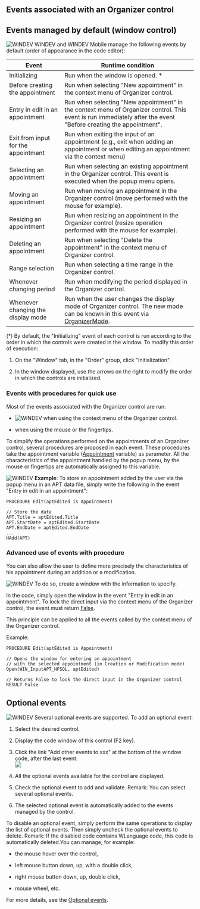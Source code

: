 


## Events associated with an Organizer control
			



<a name="NOTE1"></a>
<a name="NOTE1_1"></a>


## Events managed by default (window control)
<a name="events_managed_default_window_control_ELTTEXTE000302"></a>
![WINDEV](https://doc.pcsoft.fr/ext/images/us/WD.png) WINDEV and WINDEV Mobile manage the following events by default (order of appearance in the code editor):

| Event | Runtime condition |
| --- | --- |
| Initializing | Run when the window is opened. \* |
| Before creating the appointment | Run when selecting "New appointment" in the context menu of Organizer control. |
| Entry in edit in an appointment | Run when selecting "New appointment" in the context menu of Organizer control. This event is run immediately after the event "Before creating the appointment". |
| Exit from input for the appointment | Run when exiting the input of an appointment (e.g., exit when adding an appointment or when editing an appointment via the context menu) |
| Selecting an appointment | Run when selecting an existing appointment in the Organizer control. This event is executed when the popup menu opens. |
| Moving an appointment | Run when moving an appointment in the Organizer control (move performed with the mouse for example). |
| Resizing an appointment | Run when resizing an appointment in the Organizer control (resize operation performed with the mouse for example). |
| Deleting an appointment | Run when selecting "Delete the appointment" in the context menu of Organizer control. |
| Range selection | Run when selecting a time range in the Organizer control. |
| Whenever changing period | Run when modifying the period displayed in the Organizer control. |
| Whenever changing the display mode | Run when the user changes the display mode of Organizer control. The new mode can be known in this event via [OrganizerMode](../WDLang1/1000019545.md). |


(\*) By default, the "Initializing" event of each control is run according to the order in which the controls were created in the window. To modify this order of execution: 

1. On the "Window" tab, in the "Order" group, click "Initialization".

2. In the window displayed, use the arrows on the right to modify the order in which the controls are initialized.





### Events with procedures for quick use
<a name="events_with_procedures_for_quick_use_ELTPARAGRAPHE000182"></a>

Most of the events associated with the Organizer control are run: 

- ![WINDEV](https://doc.pcsoft.fr/ext/images/us/WD.png) when using the context menu of the Organizer control. 

- when using the mouse or the fingertips.




To simplify the operations performed on the appointments of an Organizer control, several procedures are proposed in each event. These procedures take the appointment variable ([Appointment](../WDLang1/1000019244.md) variable) as parameter. All the characteristics of the appointment handled by the popup menu, by the mouse or fingertips are automatically assigned to this variable. 

![WINDEV](https://doc.pcsoft.fr/ext/images/us/WD.png) **Example**: To store an appointment added by the user via the popup menu in an APT data file, simply write the following in the event "Entry in edit in an appointment": 


```wl
PROCEDURE Edit(aptEdited is Appointment)

// Store the data
APT.Title = aptEdited.Title
APT.StartDate = aptEdited.StartDate
APT.EndDate = aptEdited.EndDate
...
HAdd(APT)
```



### Advanced use of events with procedure
<a name="advanced_use_events_with_procedure_ELTPARAGRAPHE000206"></a>

You can also allow the user to define more precisely the characteristics of his appointment during an addition or a modification. 

![WINDEV](https://doc.pcsoft.fr/ext/images/us/WD.png) To do so, create a window with the information to specify. 

In the code, simply open the window in the event "Entry in edit in an appointment". To lock the direct input via the context menu of the Organizer control, the event must return <u><u><u><u>False</u></u></u></u>. 

This principle can be applied to all the events called by the context menu of the Organizer control. 

Example: 


```wl
PROCEDURE Edit(aptEdited is Appointment)

// Opens the window for entering an appointment 
// with the selected appointment (in Creation or Modification mode)
Open(WIN_InputAPT_HFSQL, aptEdited)

// Returns False to lock the direct input in the Organizer control
RESULT False
```


<a name="NOTE3"></a>
<a name="NOTE3_1"></a>


## Optional events
<a name="optional_events_ELTTEXTE000344"></a>
![WINDEV](https://doc.pcsoft.fr/ext/images/us/WD.png) Several optional events are supported.
To add an optional event:

1. Select the desired control.

2. Display the code window of this control (F2 key).

3. Click the link "Add other events to xxx" at the bottom of the window code, after the last event.  <br>![](https://doc.pcsoft.fr/en-US/images/image.awp?langid=3&name=Traitements_optionnels_WD_OK%20-%20HC%20N%B0001.gif)


4. All the optional events available for the control are displayed. 

5. Check the optional event to add and validate. 
	Remark: You can select several optional events. 

6. The selected optional event is automatically added to the events managed by the control.




To disable an optional event, simply perform the same operations to display the list of optional events. Then simply uncheck the optional events to delete. 
Remark: If the disabled code contains WLanguage code, this code is automatically deleted.You can manage, for example:

- the mouse hover over the control,

- left mouse button down, up, with a double click,

- right mouse button down, up, double click, 

- mouse wheel, etc.




For more details, see the [Optional events](../WDChamp/1014004.md).


